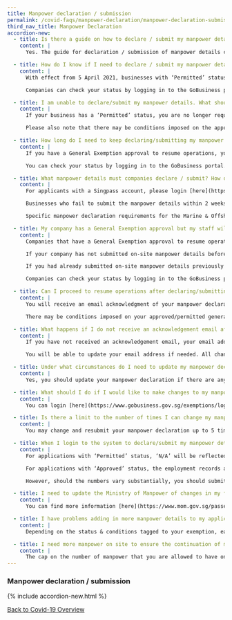 ```yaml
---
title: Manpower declaration / submission
permalink: /covid-faqs/manpower-declaration/manpower-declaration-submission
third_nav_title: Manpower Declaration
accordion-new:
  - title: Is there a guide on how to declare / submit my manpower details?
    content: |
      Yes. The guide for declaration / submission of manpower details can be found [here](https://file.go.gov.sg/essentialmanpowerguide25sep.pdf){:target="_blank"}.

  - title: How do I know if I need to declare / submit my manpower details?
    content: |
      With effect from 5 April 2021, businesses with ‘Permitted’ status are no longer required to declare/submit manpower details. Businesses operating on General Exemption approvals are still required to do so.

      Companies can check your status by logging in to the GoBusiness portal.

  - title: I am unable to declare/submit my manpower details. What should I do?
    content: |
      If your business has a ‘Permitted’ status, you are no longer required to submit manpower details and hence will not be able to see the “Submit Manpower” button on the portal. If you are operating on a General Exemption approval but are facing issues with manpower submission, please write to MTI at <covid_gobusiness@mti.gov.sg>.

      Please also note that there may be conditions imposed on the approval of your general exemption. These conditions will be indicated in your official email notification of approval. Alternatively, you may also login [here](https://www.gobusiness.gov.sg/exemptions/login){:target="_blank"} to check your exemption application for any conditions to your approval.

  - title: How long do I need to keep declaring/submitting my manpower details? Do I need to update this information on a daily basis whenever there are changes to my manpower count?
    content: |
      If you have a General Exemption approval to resume operations, you will be expected to ensure that your manpower details are updated for the entire duration of the phased resumption of businesses.  Any significant changes to the manpower count or manpower details which you had declared/submitted earlier should be updated as soon as possible.

      You can check your status by logging in to the GoBusiness portal.

  - title: What manpower details must companies declare / submit? How do I declare / submit my manpower details?
    content: |
      For applicants with a Singpass account, please login [here](https://www.gobusiness.gov.sg/exemptions/login){:target="_blank"}. Thereafter, please click on the button “Submit Manpower” to submit your manpower details.

      Businesses who fail to submit the manpower details within 2 weeks of resuming operations will be in breach of the COVID-19 (Temporary Measures) Act. First-time offenders found operating will face a fine of up to $10,000, imprisonment of up to six months, or both. Subsequent offences may face a fine of up to $20,000, imprisonment of up to twelve months, or both.

      Specific manpower declaration requirements for the Marine & Offshore and Process sectors can be found [here](https://covid.gobusiness.gov.sg/faq/essentialworkers/offshore){:target="_blank"}.

  - title: My company has a General Exemption approval but my staff will be continuing to work from home. How should I submit my manpower declaration?
    content: |
      Companies that have a General Exemption approval to resume operations, even if employees are working from home, must submit their manpower declaration within 2 days of resuming operations.

      If your company has not submitted on-site manpower details before and is not operating on-site, please click on the “declare 0 button” to declare “0” manpower working on-site.

      If you had already submitted on-site manpower details previously but are now ceasing on-site operations, click on the “reset to 0” button under the field “total number of manpower working on-site” to declare “0” manpower working on-site.

      Companies can check your status by logging in to the GoBusiness portal.

  - title: Can I proceed to resume operations after declaring/submitting my manpower details? Will I receive any notification of approval?
    content: |
      You will receive an email acknowledgment of your manpower declaration. You can only resume operations from the specified date indicated against your business resumption status, when you login to <https://www.gobusiness.gov.sg/exemptions>{:target="_blank"}.

      There may be conditions imposed on your approved/permitted general exemption/business resumption. These conditions will also be indicated in the email acknowledgement of your manpower declaration. Alternatively, you may login to <https://www.gobusiness.gov.sg/exemptions>{:target="_blank"} to check your general exemption/business resumption status for any conditions to your approval.

  - title: What happens if I do not receive an acknowledgement email after I have declared my manpower details?
    content: |
      If you have not received an acknowledgement email, your email address may be inaccurately captured on our system. For applicants with a Singpass account, kindly login to <https://www.gobusiness.gov.sg/exemptions>{:target="_blank"} to verify that your email address is accurately reflected. 

      You will be able to update your email address if needed. All changes will be reflected immediately. You will also be able to check whether your declaration has been captured. You should resubmit the declaration if it has not been captured.  

  - title: Under what circumstances do I need to update my manpower declaration? Do I need to do so if there is a change in the number of employees/workers working on-site?  
    content: |      
      Yes, you should update your manpower declaration if there are any changes to (i) the total number of employees/workers working on-site and (ii) the maximum number of workers on-site at any given time.

  - title: What should I do if I would like to make changes to my manpower declaration?
    content: |   
      You can login [here](https://www.gobusiness.gov.sg/exemptions/login){:target="_blank"} and click on your business resumption to resubmit your manpower declaration.

  - title: Is there a limit to the number of times I can change my manpower declaration details?
    content: |  
      You may change and resubmit your manpower declaration up to 5 times a day.

  - title: When I login to the system to declare/submit my manpower details, I notice that “the number of employees/workers under my employment” reflected is incorrect. What should I do?  
    content: |  
      For applications with ‘Permitted’ status, ‘N/A’ will be reflected under the ‘No. of manpower onsite’, since manpower declaration will no longer be required for ‘Permitted applications from 5 Apr 2021.

      For applications with ‘Approved’ status, the employment records are accurate as at Dec 2020. We allow for reasonable fluctuations to this number. Therefore, you should continue to declare your manpower details.

      However, should the numbers vary substantially, you should submit a copy of your manpower records with the Ministry of Manpower (MOM) and/or the Central Provident Fund (CPF) to MTI at <Covid_GoBusiness@mti.gov.sg>.

  - title: I need to update the Ministry of Manpower of changes in my foreign workers’ particulars (e.g. residential address) during their employment. Where can I find more information about this?
    content: |  
      You can find more information [here](https://www.mom.gov.sg/passes-and-permits/work-permit-for-foreign-worker/notify-mom-of-changes){:target="_blank"}.

  - title: I have problems adding in more manpower details to my application. Why is it so?
    content: |  
      Depending on the status & conditions tagged to your exemption, each application is allotted a specific manpower quota. You will not be able to add more employees to your application once you have reached the allotted quota.  The cap on the number of employees that you are allowed to have on-site is necessary to minimise the movement of workers to and from work.  We are aware that this will be disruptive for businesses, but it is also essential in the fight against COVID-19.

  - title: I need more manpower on site to ensure the continuation of my business activities. What should I do?  
    content: |  
      The cap on the number of manpower that you are allowed to have on-site is necessary to minimise the movement of employees to and from work.  Should you require additional manpower, please submit an application for Additional Manpower [here](https://form.gov.sg/#!/5ec36d8b153ba4001171e326){:target="_blank"}. Do note that the application will be subject to assessment by the respective agencies.
---
```


### Manpower declaration / submission

{% include accordion-new.html %}

[Back to Covid-19 Overview](/covid/)
